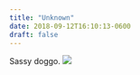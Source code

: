 ```yaml
---
title: "Unknown"
date: 2018-09-12T16:10:13-0600
draft: false
---
```


Sassy doggo.
![](/images/2018/6cf669119c.jpg)
